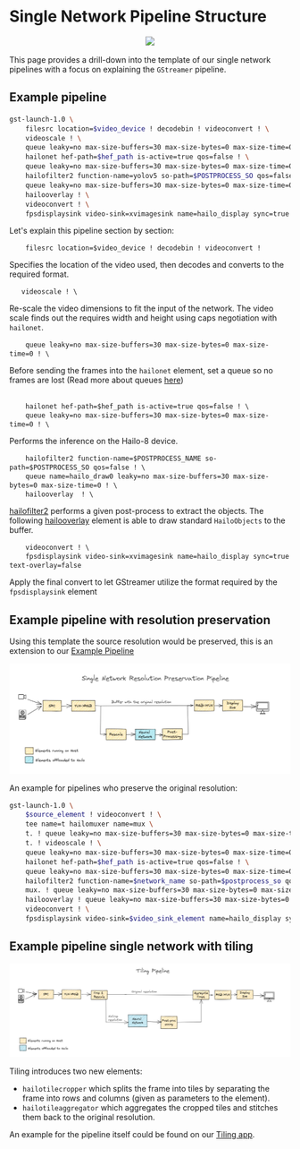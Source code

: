 # Single Network Pipeline Structure

<div align="center"><img src="../../resources/single_net_pipeline.jpg"/></div>

This page provides a drill-down into the template of our single network pipelines with a focus on explaining the `GStreamer` pipeline.

## Example pipeline

```sh
gst-launch-1.0 \
    filesrc location=$video_device ! decodebin ! videoconvert ! \
    videoscale ! \
    queue leaky=no max-size-buffers=30 max-size-bytes=0 max-size-time=0 ! \
    hailonet hef-path=$hef_path is-active=true qos=false ! \
    queue leaky=no max-size-buffers=30 max-size-bytes=0 max-size-time=0 ! \
    hailofilter2 function-name=yolov5 so-path=$POSTPROCESS_SO qos=false ! \
    queue leaky=no max-size-buffers=30 max-size-bytes=0 max-size-time=0 ! \
    hailooverlay ! \
    videoconvert ! \
    fpsdisplaysink video-sink=xvimagesink name=hailo_display sync=true text-overlay=false
```

Let's explain this pipeline section by section:

```
    filesrc location=$video_device ! decodebin ! videoconvert !
```

Specifies the location of the video used, then decodes and converts to the required format.

```
   videoscale ! \
```

   Re-scale the video dimensions to fit the input of the network. The video scale finds out the requires width and height using caps negotiation with `hailonet`.

```
    queue leaky=no max-size-buffers=30 max-size-bytes=0 max-size-time=0 ! \
```

Before sending the frames into the `hailonet` element, set a queue so no frames are lost (Read more about queues [here](https://gstreamer.freedesktop.org/documentation/coreelements/queue.html?gi-language=c))

```

    hailonet hef-path=$hef_path is-active=true qos=false ! \
    queue leaky=no max-size-buffers=30 max-size-bytes=0 max-size-time=0 ! \
```

Performs the inference on the Hailo-8 device.

```
    hailofilter2 function-name=$POSTPROCESS_NAME so-path=$POSTPROCESS_SO qos=false ! \
    queue name=hailo_draw0 leaky=no max-size-buffers=30 max-size-bytes=0 max-size-time=0 ! \
    hailooverlay  ! \
```

[hailofilter2](../elements/hailo_filter2.md) performs a given post-process to extract the objects. The following [hailooverlay](../elements/hailo_overlay.md) element is able to draw standard `HailoObjects` to the buffer.

```
    videoconvert ! \
    fpsdisplaysink video-sink=xvimagesink name=hailo_display sync=true text-overlay=false
```

Apply the final convert to let GStreamer utilize the format required by the `fpsdisplaysink` element

## Example pipeline with resolution preservation

Using this template the source resolution would be preserved, this is an extension to our [Example Pipeline](#example-pipeline)

<div align="center"><img src="../resources/single-net-resolution.png"/></div>


An example for pipelines who preserve the original resolution:

```sh
gst-launch-1.0 \
    $source_element ! videoconvert ! \
    tee name=t hailomuxer name=mux \
    t. ! queue leaky=no max-size-buffers=30 max-size-bytes=0 max-size-time=0 ! mux. \
    t. ! videoscale ! \
    queue leaky=no max-size-buffers=30 max-size-bytes=0 max-size-time=0 ! \
    hailonet hef-path=$hef_path is-active=true qos=false ! \
    queue leaky=no max-size-buffers=30 max-size-bytes=0 max-size-time=0 ! \
    hailofilter2 function-name=$network_name so-path=$postprocess_so qos=false ! mux. \
    mux. ! queue leaky=no max-size-buffers=30 max-size-bytes=0 max-size-time=0 ! \
    hailooverlay ! queue leaky=no max-size-buffers=30 max-size-bytes=0 max-size-time=0 ! \
    videoconvert ! \
    fpsdisplaysink video-sink=$video_sink_element name=hailo_display sync=$sync_pipeline text-overlay=false
```

## Example pipeline single network with tiling

<div align="center"><img src="../resources/tiling-example.png"/></div>

Tiling introduces two new elements:

- `hailotilecropper` which splits the frame into tiles by separating the frame into rows and columns
   (given as parameters to the element).
- `hailotileaggregator` which aggregates the cropped tiles and stitches them back to the original resolution.

An example for the pipeline itself could be found on our [Tiling app](../../apps/gstreamer/x86/tiling/README.md).
